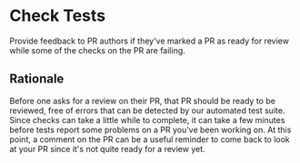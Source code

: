 # Check Tests

Provide feedback to PR authors if they've marked a PR as ready for review while some of the checks on the PR are failing.

## Rationale

Before one asks for a review on their PR, that PR should be ready to be reviewed, free of errors that can be detected by our automated test suite. Since checks can take a little while to complete, it can take a few minutes before tests report some problems on a PR you've been working on. At this point, a comment on the PR can be a useful reminder to come back to look at your PR since it's not quite ready for a review yet.

